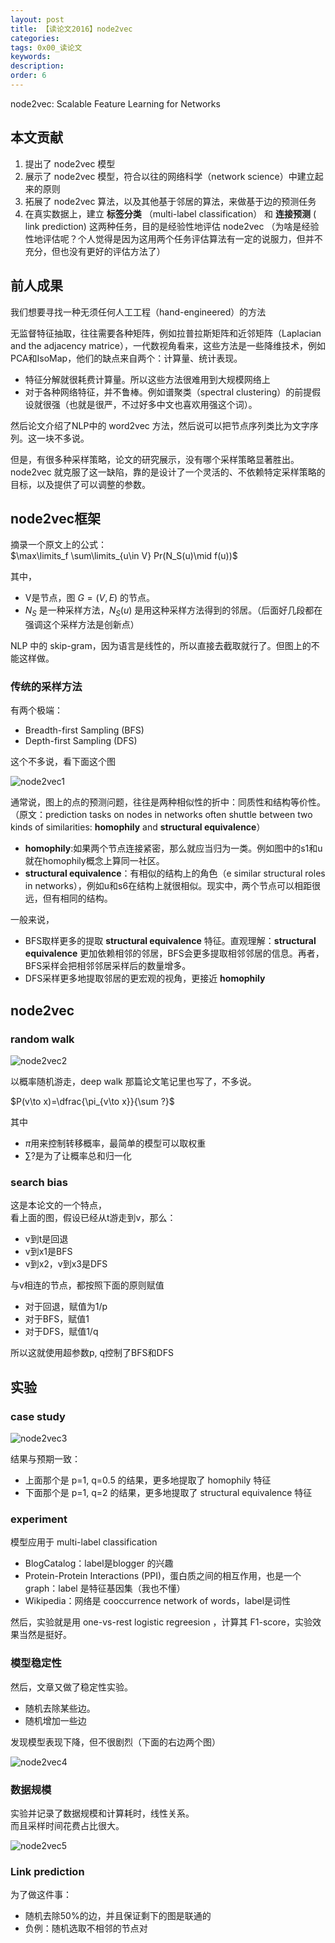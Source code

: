 ```yaml
---
layout: post
title: 【读论文2016】node2vec
categories:
tags: 0x00_读论文
keywords:
description:
order: 6
---
```


node2vec: Scalable Feature Learning for Networks

## 本文贡献
1. 提出了 node2vec 模型
2. 展示了 node2vec 模型，符合以往的网络科学（network science）中建立起来的原则
3. 拓展了 node2vec 算法，以及其他基于邻居的算法，来做基于边的预测任务
4. 在真实数据上，建立 **标签分类** （multi-label classification） 和 **连接预测** ( link prediction) 这两种任务，目的是经验性地评估 node2vec （为啥是经验性地评估呢？个人觉得是因为这用两个任务评估算法有一定的说服力，但并不充分，但也没有更好的评估方法了）

## 前人成果
我们想要寻找一种无须任何人工工程（hand-engineered）的方法

无监督特征抽取，往往需要各种矩阵，例如拉普拉斯矩阵和近邻矩阵（Laplacian and the adjacency matrice），一代数视角看来，这些方法是一些降维技术，例如PCA和IsoMap，他们的缺点来自两个：计算量、统计表现。
- 特征分解就很耗费计算量。所以这些方法很难用到大规模网络上
- 对于各种网络特征，并不鲁棒。例如谱聚类（spectral clustering）的前提假设就很强（也就是很严，不过好多中文也喜欢用强这个词）。

然后论文介绍了NLP中的 word2vec 方法，然后说可以把节点序列类比为文字序列。这一块不多说。  

但是，有很多种采样策略，论文的研究展示，没有哪个采样策略显著胜出。  
node2vec 就克服了这一缺陷，靠的是设计了一个灵活的、不依赖特定采样策略的目标，以及提供了可以调整的参数。

## node2vec框架

摘录一个原文上的公式：  
$\max\limits_f \sum\limits_{u\in V} Pr(N_S(u)\mid f(u))$  

其中，
- V是节点，图 $G=(V,E)$ 的节点。  
- $N_S$ 是一种采样方法，$N_S(u)$ 是用这种采样方法得到的邻居。（后面好几段都在强调这个采样方法是创新点）

NLP 中的 skip-gram，因为语言是线性的，所以直接去截取就行了。但图上的不能这样做。


### 传统的采样方法
有两个极端：
- Breadth-first Sampling (BFS)
- Depth-first Sampling (DFS)

这个不多说，看下面这个图

![node2vec1](/pictures_for_blog/papers/recommended_system/node2vec1.gif)


通常说，图上的点的预测问题，往往是两种相似性的折中：同质性和结构等价性。  
（原文：prediction tasks on nodes in networks often shuttle between two kinds of similarities: **homophily** and **structural equivalence**）
- **homophily**:如果两个节点连接紧密，那么就应当归为一类。例如图中的s1和u就在homophily概念上算同一社区。
- **structural equivalence**：有相似的结构上的角色（e similar structural roles in networks），例如u和s6在结构上就很相似。现实中，两个节点可以相距很远，但有相同的结构。


一般来说，
- BFS取样更多的提取 **structural equivalence** 特征。直观理解：**structural equivalence** 更加依赖相邻的邻居，BFS会更多提取相邻邻居的信息。再者，BFS采样会把相邻邻居采样后的数量增多。
- DFS采样更多地提取邻居的更宏观的视角，更接近 **homophily**


## node2vec

### random walk

![node2vec2](/pictures_for_blog/papers/recommended_system/node2vec2.png)  

以概率随机游走，deep walk 那篇论文笔记里也写了，不多说。

$P(v\to x)=\dfrac{\pi_{v\to x}}{\sum ?}$  

其中
- $\pi$用来控制转移概率，最简单的模型可以取权重
- $\sum ?$是为了让概率总和归一化

### search bias

这是本论文的一个特点，  
看上面的图，假设已经从t游走到v，那么：
- v到t是回退
- v到x1是BFS
- v到x2，v到x3是DFS

与v相连的节点，都按照下面的原则赋值
- 对于回退，赋值为1/p
- 对于BFS，赋值1
- 对于DFS，赋值1/q

所以这就使用超参数p, q控制了BFS和DFS

## 实验

### case study

![node2vec3](/pictures_for_blog/papers/recommended_system/node2vec3.png)  

结果与预期一致：
- 上面那个是 p=1, q=0.5 的结果，更多地提取了 homophily 特征  
- 下面那个是 p=1, q=2 的结果，更多地提取了 structural equivalence 特征


### experiment
模型应用于 multi-label classification
- BlogCatalog：label是blogger 的兴趣
- Protein-Protein Interactions (PPI)，蛋白质之间的相互作用，也是一个 graph：label 是特征基因集（我也不懂）
- Wikipedia：网络是 cooccurrence network of words，label是词性


然后，实验就是用 one-vs-rest logistic regreesion ，计算其 F1-score，实验效果当然是挺好。

### 模型稳定性
然后，文章又做了稳定性实验。
- 随机去除某些边。
- 随机增加一些边

发现模型表现下降，但不很剧烈（下面的右边两个图）

![node2vec4](/pictures_for_blog/papers/recommended_system/node2vec4.png)  


### 数据规模

实验并记录了数据规模和计算耗时，线性关系。  
而且采样时间花费占比很大。

![node2vec5](/pictures_for_blog/papers/recommended_system/node2vec5.png)  

### Link prediction
为了做这件事：
- 随机去除50%的边，并且保证剩下的图是联通的
- 负例：随机选取不相邻的节点对
